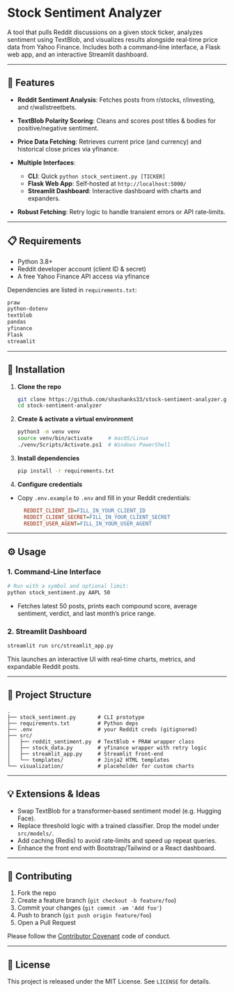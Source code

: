 # Stock Sentiment Analyzer

A tool that pulls Reddit discussions on a given stock ticker, analyzes sentiment using TextBlob, and visualizes results alongside real‐time price data from Yahoo Finance. Includes both a command‑line interface, a Flask web app, and an interactive Streamlit dashboard.

---

## 🚀 Features

* **Reddit Sentiment Analysis**: Fetches posts from r/stocks, r/investing, and r/wallstreetbets.
* **TextBlob Polarity Scoring**: Cleans and scores post titles & bodies for positive/negative sentiment.
* **Price Data Fetching**: Retrieves current price (and currency) and historical close prices via yfinance.
* **Multiple Interfaces**:

  * **CLI**: Quick `python stock_sentiment.py [TICKER]`
  * **Flask Web App**: Self‑hosted at `http://localhost:5000/`
  * **Streamlit Dashboard**: Interactive dashboard with charts and expanders.
* **Robust Fetching**: Retry logic to handle transient errors or API rate‑limits.

---

## 📋 Requirements

* Python 3.8+
* Reddit developer account (client ID & secret)
* A free Yahoo Finance API access via yfinance

Dependencies are listed in `requirements.txt`:

```bash
praw
python-dotenv
textblob
pandas
yfinance
Flask
streamlit
```

---

## 🔧 Installation

1. **Clone the repo**

   ```bash
   git clone https://github.com/shashanks33/stock-sentiment-analyzer.git
   cd stock-sentiment-analyzer
   ```


2. **Create & activate a virtual environment**
    ```bash
    python3 -m venv venv
    source venv/bin/activate     # macOS/Linux
    ./venv/Scripts/Activate.ps1  # Windows PowerShell
    ```

3. **Install dependencies**

   ```bash
   pip install -r requirements.txt
   ```


4. **Configure credentials**
- Copy `.env.example` to `.env` and fill in your Reddit credentials:
  ```ini
    REDDIT_CLIENT_ID=FILL_IN_YOUR_CLIENT_ID
    REDDIT_CLIENT_SECRET=FILL_IN_YOUR_CLIENT_SECRET
    REDDIT_USER_AGENT=FILL_IN_YOUR_USER_AGENT
  ```

---

## ⚙️ Usage

### 1. Command‑Line Interface

```bash
# Run with a symbol and optional limit:
python stock_sentiment.py AAPL 50
````

* Fetches latest 50 posts, prints each compound score, average sentiment, verdict, and last month’s price range.


### 2. Streamlit Dashboard

```bash
streamlit run src/streamlit_app.py
```

This launches an interactive UI with real‑time charts, metrics, and expandable Reddit posts.

---

## 📂 Project Structure

```
.
├── stock_sentiment.py       # CLI prototype
├── requirements.txt         # Python deps
├── .env                     # your Reddit creds (gitignored)
├── src/
│   ├── reddit_sentiment.py  # TextBlob + PRAW wrapper class
│   ├── stock_data.py        # yfinance wrapper with retry logic
│   ├── streamlit_app.py     # Streamlit front‑end
│   └── templates/           # Jinja2 HTML templates
└── visualization/           # placeholder for custom charts
```

---

## 💡 Extensions & Ideas

* Swap TextBlob for a transformer‑based sentiment model (e.g. Hugging Face).
* Replace threshold logic with a trained classifier. Drop the model under `src/models/`.
* Add caching (Redis) to avoid rate‑limits and speed up repeat queries.
* Enhance the front end with Bootstrap/Tailwind or a React dashboard.

---

## 🤝 Contributing

1. Fork the repo
2. Create a feature branch (`git checkout -b feature/foo`)
3. Commit your changes (`git commit -am 'Add foo'`)
4. Push to branch (`git push origin feature/foo`)
5. Open a Pull Request

Please follow the [Contributor Covenant](https://www.contributor-covenant.org/) code of conduct.

---

## 📝 License

This project is released under the MIT License. See `LICENSE` for details.
